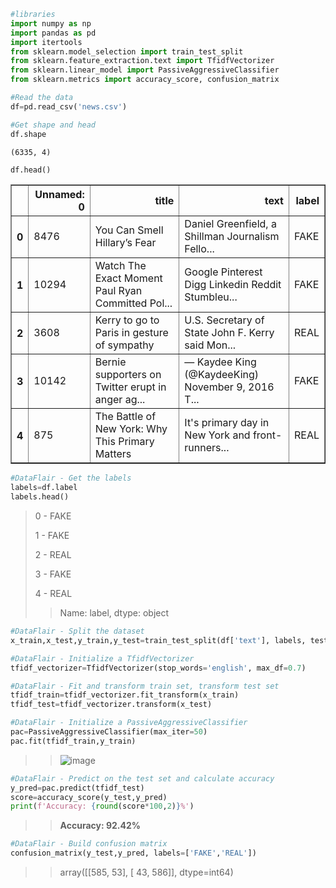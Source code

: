 ```python
#libraries
import numpy as np
import pandas as pd
import itertools
from sklearn.model_selection import train_test_split
from sklearn.feature_extraction.text import TfidfVectorizer
from sklearn.linear_model import PassiveAggressiveClassifier
from sklearn.metrics import accuracy_score, confusion_matrix
```


```python
#Read the data
df=pd.read_csv('news.csv')
```


```python
#Get shape and head
df.shape
```




    (6335, 4)




```python
df.head()
```





<table border="1" class="dataframe">
  <thead>
    <tr style="text-align: right;">
      <th></th>
      <th>Unnamed: 0</th>
      <th>title</th>
      <th>text</th>
      <th>label</th>
    </tr>
  </thead>
  <tbody>
    <tr>
      <th>0</th>
      <td>8476</td>
      <td>You Can Smell Hillary’s Fear</td>
      <td>Daniel Greenfield, a Shillman Journalism Fello...</td>
      <td>FAKE</td>
    </tr>
    <tr>
      <th>1</th>
      <td>10294</td>
      <td>Watch The Exact Moment Paul Ryan Committed Pol...</td>
      <td>Google Pinterest Digg Linkedin Reddit Stumbleu...</td>
      <td>FAKE</td>
    </tr>
    <tr>
      <th>2</th>
      <td>3608</td>
      <td>Kerry to go to Paris in gesture of sympathy</td>
      <td>U.S. Secretary of State John F. Kerry said Mon...</td>
      <td>REAL</td>
    </tr>
    <tr>
      <th>3</th>
      <td>10142</td>
      <td>Bernie supporters on Twitter erupt in anger ag...</td>
      <td>— Kaydee King (@KaydeeKing) November 9, 2016 T...</td>
      <td>FAKE</td>
    </tr>
    <tr>
      <th>4</th>
      <td>875</td>
      <td>The Battle of New York: Why This Primary Matters</td>
      <td>It's primary day in New York and front-runners...</td>
      <td>REAL</td>
    </tr>
  </tbody>
</table>
</div>




```python
#DataFlair - Get the labels
labels=df.label
labels.head()
```




   > 0  -  FAKE
>   > 
   > 1  -  FAKE
>   > 
   > 2  -  REAL
>   > 
   > 3  -  FAKE
>   > 
   > 4  -  REAL
>   > 
   >> Name: label, dtype: object




```python
#DataFlair - Split the dataset
x_train,x_test,y_train,y_test=train_test_split(df['text'], labels, test_size=0.2, random_state=7)
```


```python
#DataFlair - Initialize a TfidfVectorizer
tfidf_vectorizer=TfidfVectorizer(stop_words='english', max_df=0.7)
```


```python
#DataFlair - Fit and transform train set, transform test set
tfidf_train=tfidf_vectorizer.fit_transform(x_train) 
tfidf_test=tfidf_vectorizer.transform(x_test)
```


```python
#DataFlair - Initialize a PassiveAggressiveClassifier
pac=PassiveAggressiveClassifier(max_iter=50)
pac.fit(tfidf_train,y_train)
```
>> ![image](https://github.com/abhishakejutur/projects/assets/91953148/d69f1d48-7e12-4612-9043-9d9d895b5a77)



```python
#DataFlair - Predict on the test set and calculate accuracy
y_pred=pac.predict(tfidf_test)
score=accuracy_score(y_test,y_pred)
print(f'Accuracy: {round(score*100,2)}%')
```

  >>  **Accuracy: 92.42%**
    


```python
#DataFlair - Build confusion matrix
confusion_matrix(y_test,y_pred, labels=['FAKE','REAL'])
```





  >>  array([[585,  53],
           [ 43, 586]], dtype=int64)




